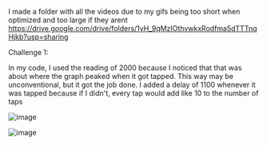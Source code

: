 I made a folder with all the videos due to my gifs being too short when optimized and too large if they arent https://drive.google.com/drive/folders/1yH_9qMzIOthvwkxRodfma5dTTTnqHjkb?usp=sharing 

Challenge 1:

In my code, I used the reading of 2000 because I noticed that that was about where the graph peaked when it got tapped. This way may be unconventional, but it got the job done. I added a delay of 1100 whenever it was tapped because if I didn't, every tap would add like 10 to the number of taps

![image](https://user-images.githubusercontent.com/62976976/106346183-02534880-626a-11eb-99fe-98aa9b899244.png)



![image](https://user-images.githubusercontent.com/62976976/106346496-7c84cc80-626c-11eb-9450-bbbdd31dce6a.png)

